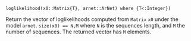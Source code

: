 ```
loglikelihood(x0::Matrix{T}, arnet::ArNet) where {T<:Integer})
```

Return the vector of loglikelihoods computed from `Matrix` `x0` under the model `arnet`. `size(x0) == N,M` where `N` is the sequences length, and `M` the number of sequences. The returned vector has `M` elements.
